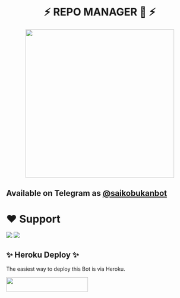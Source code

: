 <h1 align="center"><b> ⚡ REPO MANAGER 🤖 ⚡ </b></h1>

<p align="center"><a href="https://t.me/telmus_bot"><img src="(https://telegra.ph/file/e641d3dd2ccdce6a3d934.jpg)" width="400"></a></p>

## Available on Telegram as [@saikobukanbot](https://t.me/telmus_bot)

# ❤️ Support
<a href="https://t.me/zixenprojects"><img src="https://img.shields.io/badge/Join-Telegram%20Channel-red.svg?logo=Telegram"></a>
<a href="t.me//zixsupports"><img src="https://img.shields.io/badge/Join-Telegram%20Group-blue.svg?logo=telegram"></a>


## ✨ Heroku Deploy ✨
The easiest way to deploy this Bot is via Heroku.

<p align="left"><a href="https://heroku.com/deploy?template=https://github.com/Deyko-userbot/KekinianRobot"> <img src="https://img.shields.io/badge/Deploy%20To%20Heroku-black?style=for-the-badge&logo=heroku" width="220" height="38.45"/></a></p>


